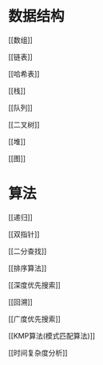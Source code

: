 # 数据结构

[[数组]]

[[链表]]

[[哈希表]]

[[栈]]

[[队列]]

[[二叉树]]

[[堆]]

[[图]]

# 算法

[[递归]]

[[双指针]]

[[二分查找]]

[[排序算法]]

[[深度优先搜索]]

[[回溯]]

[[广度优先搜索]]

[[KMP算法(模式匹配算法)]]

[[时间复杂度分析]]